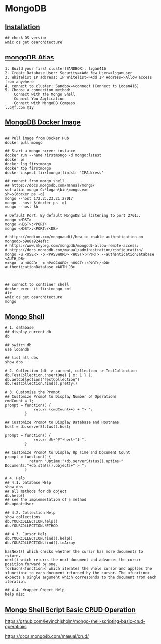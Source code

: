 # MongoDB
## [Installation](<https://docs.mongodb.com/manual/installation/>)
```
## check OS version
wmic os get osarchitecture
```
## [mongoDB.Atlas](https://cloud.mongodb.com/user#/atlas/login)
```
1. Build your first cluster(SANDBOX): logan416
2. Create Database User: Security=>Add New User=>loganuser
3. Whitelist IP address: IP Whitelist=>Add IP Address=>Allow access from anywhere
4. connect to cluster: Sandbox=>connect (Connect to Logan416)
5. Choose a connection method:
    Connect with the Mongo Shell
    Connect You Application
    Connect with MongoDB Compass
l.c@f.com @1y
```

## [MongoDB Docker Image](<https://hub.docker.com/_/mongo>)
```

## Pull image from Docker Hub
docker pull mongo

## Start a mongo server instance
docker run --name firstmongo -d mongo:latest
docker ps
docker log firstmongo
docker top firstmongo
docker inspect firstmongo|findstr 'IPAddress'

## connect from mongo shell
## https://docs.mongodb.com/manual/mongo/
set-alias mongo C:\logan\bin\mongo.exe
$h=$(docker ps -q)
mongo --host 172.23.23.21:27017
mongo --host $(docker ps -q)
mongo --host $h

# Default Port: By default MongoDB is listening to port 27017.
mongo <HOST>
mongo <HOST>:<PORT>
mongo <HOST>:<PORT>/<DB>

# https://medium.com/mongoaudit/how-to-enable-authentication-on-mongodb-b9e8a924efac
# https://www.mkyong.com/mongodb/mongodb-allow-remote-access/
# https://docs.mongodb.com/manual/administration/configuration/
mongo -u <USER> -p <PASSWORD> <HOST>:<PORT> --authenticationDatabase <AUTH_DB>
mongo -u <USER> -p <PASSWORD> <HOST>:<PORT>/<DB> --authenticationDatabase <AUTH_DB>



## connect to container shell
docker exec -it firstmongo cmd
dir
wmic os get osarchitecture
mongo
```
## [Mongo Shell](<https://docs.mongodb.com/manual/mongo/>)
```
# 1. database
## display current db
db

## switch db
use logandb

## list all dbs
show dbs

# 2. Collection (db -> current, collection -> TestCollection
db.TestCollection.insertOne( { x: 1 } );
db.getCollection("TestCollection")
db.TestCollection.find().pretty()

# 3. Customize the Prompt
## Customize Prompt to Display Number of Operations
cmdCount = 1;
prompt = function() {
             return (cmdCount++) + "> ";
         }

## Customize Prompt to Display Database and Hostname
host = db.serverStatus().host;

prompt = function() {
             return db+"@"+host+"$ ";
         }

## Customize Prompt to Display Up Time and Document Count
prompt = function() {
           return "Uptime:"+db.serverStatus().uptime+" Documents:"+db.stats().objects+" > ";
         }

# 4. Help
## 4.1. Database Help
show dbs
## all methods for db object
db.help()
## see the implementation of a method
db.updateUser

## 4.2. Collection Help
show collections
db.YOURCOLLECTION.help()
db.YOURCOLLECTION.METHOD

## 4.3. Cursor Help
db.YOURCOLLECTION.find().help()
db.YOURCOLLECTION.find().toArray

hasNext() which checks whether the cursor has more documents to return.
next() which returns the next document and advances the cursor position forward by one.
forEach(<function>) which iterates the whole cursor and applies the <function> to each document returned by the cursor. The <function> expects a single argument which corresponds to the document from each iteration.

## 4.4. Wrapper Object Help
help misc
```

## [Mongo Shell Script Basic CRUD Operation](https://blog.kevinchisholm.com/javascript/mongodb/getting-started-with-mongo-shell-scripting-basic-crud-operations/)
<https://github.com/kevinchisholm/mongo-shell-scripting-basic-crud-operations>

<https://docs.mongodb.com/manual/crud/>
